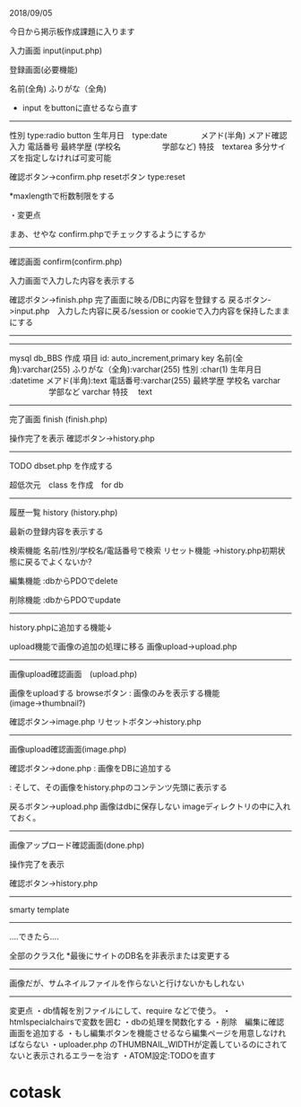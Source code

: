 2018/09/05

今日から掲示板作成課題に入ります

入力画面 input(input.php)

登録画面(必要機能)

名前(全角)
ふりがな（全角)

* input をbuttonに直せるなら直す

___  ___  ___




性別 type:radio button
生年月日　type:date　　　　
メアド(半角)
メアド確認入力
電話番号
最終学歴 (学校名
　　　　　学部など)
特技　textarea 多分サイズを指定しなければ可変可能

確認ボタン->confirm.php
resetボタン  type:reset

*maxlengthで桁数制限をする

・変更点

まあ、せやな confirm.phpでチェックするようにするか






________________________________________________________________________________

確認画面 confirm(confirm.php)

入力画面で入力した内容を表示する

確認ボタン->finish.php 完了画面に映る/DBに内容を登録する
戻るボタン->input.php　入力した内容に戻る/session or cookieで入力内容を保持したままにする
_ _ _ _ _ _ _

________________________________________________________________________________
mysql db_BBS 作成
項目
id: auto_increment,primary key
名前(全角):varchar(255)
ふりがな（全角):varchar(255)
性別 :char(1)
生年月日 :datetime
メアド(半角):text
電話番号:varchar(255)
最終学歴 学校名 varchar
　　　　　学部など varchar
特技　 text






________________________________________________________________________________

完了画面 finish (finish.php)

操作完了を表示
確認ボタン->history.php
________________________________________________________________________________
TODO dbset.php を作成する

超低次元　class を作成　for db

________________________________________________________________________________

履歴一覧 history (history.php)

最新の登録内容を表示する

検索機能 名前/性別/学校名/電話番号で検索
リセット機能 →history.php初期状態に戻るでよくないか?

編集機能 :dbからPDOでdelete

削除機能 :dbからPDOでupdate
____ __ ____ ____ ____ ______ _____ ______ ______ _____ _____ _____ ____ _____ _
history.phpに追加する機能↓

upload機能で画像の追加の処理に移る
画像upload->upload.php
________________________________________________________________________________
画像upload確認画面　(upload.php)

画像をuploadする
browseボタン :  画像のみを表示する機能(image→thumbnail?)

確認ボタン->image.php
リセットボタン->history.php
________________________________________________________________________________
画像upload確認画面(image.php)

確認ボタン->done.php
: 画像をDBに追加する

: そして、その画像をhistory.phpのコンテンツ先頭に表示する

戻るボタン->upload.php
画像はdbに保存しない imageディレクトリの中に入れておく。
________________________________________________________________________________
画像アップロード確認画面(done.php)

操作完了を表示

確認ボタン->history.php
________________________________________________________________________________
smarty template
________________________________________________________________________________
....できたら....

全部のクラス化
*最後にサイトのDB名を非表示または変更する
________________________________________________________________________________
画像だが、サムネイルファイルを作らないと行けないかもしれない
________________________________________________________________________________
変更点
・db情報を別ファイルにして、require などで使う。
・htmlspecialchairsで変数を囲む
・dbの処理を関数化する
・削除　編集に確認画面を追加する
・もし編集ボタンを機能させるなら編集ページを用意しなければならない
・uploader.php のTHUMBNAIL_WIDTHが定義しているのにされてないと表示されるエラーを治す
・ATOM設定:TODOを直す

# cotask
